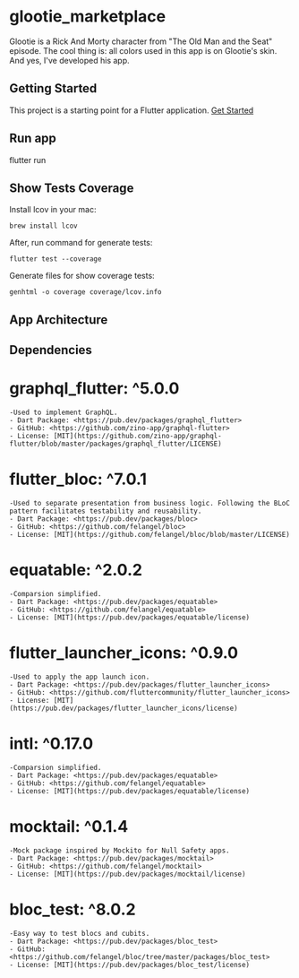 # glootie_marketplace

Glootie is a Rick And Morty character from "The Old Man and the Seat" episode.
The cool thing is: all colors used in this app is on Glootie's skin. 
And yes, I've developed his app.

## Getting Started
This project is a starting point for a Flutter application.
[Get Started](https://flutter.dev/docs/get-started/install)

## Run app
flutter run

## Show Tests Coverage

Install lcov in your mac:

```brew install lcov```

After, run command for generate tests:

```flutter test --coverage```

Generate files for show coverage tests:

```genhtml -o coverage coverage/lcov.info```


## App Architecture


## Dependencies

  # graphql_flutter: ^5.0.0
    -Used to implement GraphQL.
    - Dart Package: <https://pub.dev/packages/graphql_flutter>
    - GitHub: <https://github.com/zino-app/graphql-flutter>
    - License: [MIT](https://github.com/zino-app/graphql-flutter/blob/master/packages/graphql_flutter/LICENSE)

  # flutter_bloc: ^7.0.1
    -Used to separate presentation from business logic. Following the BLoC pattern facilitates testability and reusability.
    - Dart Package: <https://pub.dev/packages/bloc>
    - GitHub: <https://github.com/felangel/bloc>
    - License: [MIT](https://github.com/felangel/bloc/blob/master/LICENSE)

  # equatable: ^2.0.2
    -Comparsion simplified.
    - Dart Package: <https://pub.dev/packages/equatable>
    - GitHub: <https://github.com/felangel/equatable>
    - License: [MIT](https://pub.dev/packages/equatable/license)

  # flutter_launcher_icons: ^0.9.0
    -Used to apply the app launch icon.
    - Dart Package: <https://pub.dev/packages/flutter_launcher_icons>
    - GitHub: <https://github.com/fluttercommunity/flutter_launcher_icons>
    - License: [MIT](https://pub.dev/packages/flutter_launcher_icons/license)

  # intl: ^0.17.0
    -Comparsion simplified.
    - Dart Package: <https://pub.dev/packages/equatable>
    - GitHub: <https://github.com/felangel/equatable>
    - License: [MIT](https://pub.dev/packages/equatable/license)
 
  # mocktail: ^0.1.4
    -Mock package inspired by Mockito for Null Safety apps.
    - Dart Package: <https://pub.dev/packages/mocktail>
    - GitHub: <https://github.com/felangel/mocktail>
    - License: [MIT](https://pub.dev/packages/mocktail/license)
  
  # bloc_test: ^8.0.2
    -Easy way to test blocs and cubits.
    - Dart Package: <https://pub.dev/packages/bloc_test>
    - GitHub: <https://github.com/felangel/bloc/tree/master/packages/bloc_test>
    - License: [MIT](https://pub.dev/packages/bloc_test/license)
  
  
